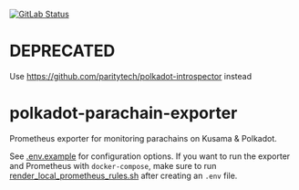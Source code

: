 [![GitLab Status](https://gitlab.parity.io/parity/polkadot-parachain-exporter/badges/master/pipeline.svg)](https://gitlab.parity.io/parity/polkadot-parachain-exporter/pipelines)

# DEPRECATED

Use https://github.com/paritytech/polkadot-introspector instead

# polkadot-parachain-exporter

Prometheus exporter for monitoring parachains on Kusama & Polkadot.

See [.env.example](./.env.example) for configuration options. If you want to run the exporter and Prometheus with
`docker-compose`, make sure to run [render_local_prometheus_rules.sh](scripts/render_local_prometheus_rules.sh) after
creating an `.env` file.
